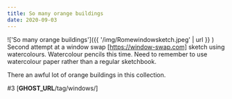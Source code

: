 ```yaml
---
title: So many orange buildings
date: 2020-09-03
---
```


!['So many orange buildings']({{ '/img/Romewindowsketch.jpeg' | url }} )
<br>
Second attempt at a window swap [https://window-swap.com] sketch using
watercolours. Watercolour pencils this time. Need to remember to use watercolour
paper rather than a regular sketchbook.

There an awful lot of orange buildings in this collection.

#3 [__GHOST_URL__/tag/windows/]